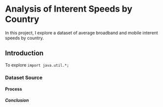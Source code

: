 # Analysis of Interent Speeds by Country 
In this project, I explore a dataset of average broadband and mobile interent speeds by country. 

## Introduction
To explore 
`import java.util.*;`

### Dataset Source 

#### Process 

##### Conclusion